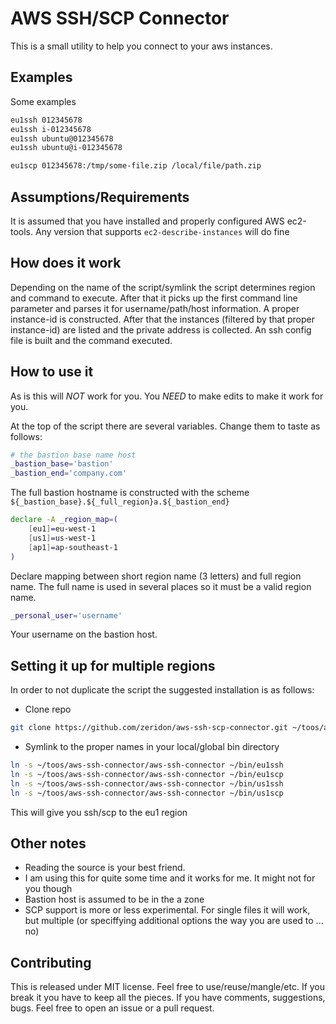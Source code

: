AWS SSH/SCP Connector
=====================
This is a small utility to help you connect to your aws instances.

Examples
--------
Some examples
```bash
eu1ssh 012345678
eu1ssh i-012345678
eu1ssh ubuntu@012345678
eu1ssh ubuntu@i-012345678
```

```bash
eu1scp 012345678:/tmp/some-file.zip /local/file/path.zip
```

Assumptions/Requirements
------------------------
It is assumed that you have installed and properly configured AWS ec2-tools. Any version that supports `ec2-describe-instances` will do fine

How does it work
----------------
Depending on the name of the script/symlink the script determines region and command to execute. After that it picks up the first command line parameter and parses it for username/path/host information.
A proper instance-id is constructed. After that the instances (filtered by that proper instance-id) are listed and the private address is collected.
An ssh config file is built and the command executed.

How to use it
-------------
As is this will *NOT* work for you. You *NEED* to make edits to make it work for you.

At the top of the script there are several variables. Change them to taste as follows:

```bash
# the bastion base name host
_bastion_base='bastion'
_bastion_end='company.com'
```

The full bastion hostname is constructed with the scheme `${_bastion_base}.${_full_region}a.${_bastion_end}`

```bash
declare -A _region_map=(
	[eu1]=eu-west-1
	[us1]=us-west-1
	[ap1]=ap-southeast-1
)
```

Declare mapping between short region name (3 letters) and full region name. The full name is used in several places so it must be a valid region name.

```bash
_personal_user='username'
```

Your username on the bastion host.

Setting it up for multiple regions
----------------------------------
In order to not duplicate the script the suggested installation is as follows:

* Clone repo
```bash
git clone https://github.com/zeridon/aws-ssh-scp-connector.git ~/toos/aws-ssh-connector
```
* Symlink to the proper names in your local/global bin directory
```bash
ln -s ~/toos/aws-ssh-connector/aws-ssh-connector ~/bin/eu1ssh
ln -s ~/toos/aws-ssh-connector/aws-ssh-connector ~/bin/eu1scp
ln -s ~/toos/aws-ssh-connector/aws-ssh-connector ~/bin/us1ssh
ln -s ~/toos/aws-ssh-connector/aws-ssh-connector ~/bin/us1scp
```

This will give you ssh/scp to the eu1 region

Other notes
-----------
* Reading the source is your best friend.
* I am using this for quite some time and it works for me. It might not for you though
* Bastion host is assumed to be in the a zone
* SCP support is more or less experimental. For single files it will work, but multiple (or speciffying additional options the way you are used to ... no)

Contributing
------------
This is released under MIT license. Feel free to use/reuse/mangle/etc. If you break it you have to keep all the pieces. If you have comments, suggestions, bugs. Feel free to open an issue or a pull request.
